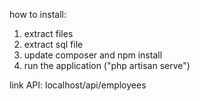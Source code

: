 how to install:
1. extract files
2. extract sql file
3. update composer and npm install
4. run the application ("php artisan serve")


link API: localhost/api/employees
